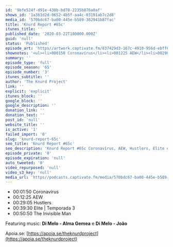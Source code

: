 ```yaml
---
id: '9bfe524f-d91e-438b-bd78-2235b876a0af'
shows_id: '1a361d2d-0652-4b5f-aa4c-03181ab7c2d8'
media_id: '570bdc67-ba00-445e-b589-362941b87fac'
title: 'Knurd Report #65c'
itunes_title: ''
published_date: '2020-03-22T180000.000Z'
guid: 'null'
status: 'Published'
episode_art: 'https//artwork.captivate.fm/837429d3-167c-4910-956d-ebff6db9e5c2/knurd65cs.jpg'
shownotes: '<ul><li>000150 Coronavírus</li><li>001225 AEW</li><li>002905 Hustlers</li><li>003930 Elite | Temporada 3</li><li>005050 The Invisible Man</li></ul><p>Featuring music <strong>Di Melo - Alma Gemea</strong> e <strong>Di Melo - João</strong></p><p>Apoia.se <a href="https//apoia.se/theknurdproject" rel="noopener noreferrer" target="_blank">https//apoia.se/theknurdproject</a></p>'
summary: ''
episode_type: 'full'
episode_season: '65'
episode_number: '3'
itunes_subtitle: ''
author: 'The Knurd Project'
link: ''
explicit: 'explicit'
itunes_block: ''
google_block: ''
google_description: ''
donation_link: ''
donation_text: ''
post_id: 'null'
website_title: ''
is_active: '1'
failed_import: '0'
slug: 'knurd-report-65c'
seo_title: 'Knurd Report #65c'
seo_description: 'Knurd Report #65c Coronavírus, AEW, Hustlers, Elite e The Invisible Man'
episode_private: '0'
episode_expiration: 'null'
auto_tweeted: '0'
video_repurposed: 'null'
video_s3_key: 'null'
media_url: 'https//podcasts.captivate.fm/media/570bdc67-ba00-445e-b589-362941b87fac/knurd65c.mp3'
---
```

*   00:01:50 Coronavírus
*   00:12:25 AEW
*   00:29:05 Hustlers
*   00:39:30 Elite | Temporada 3
*   00:50:50 The Invisible Man

Featuring music: **Di Melo - Alma Gemea** e **Di Melo - João**

Apoia.se: [https://apoia.se/theknurdproject](https://apoia.se/theknurdproject)